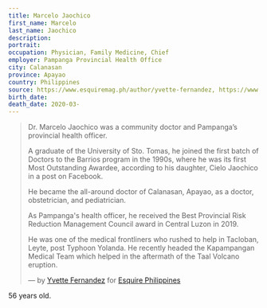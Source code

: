 ```yaml
---
title: Marcelo Jaochico
first_name: Marcelo
last_name: Jaochico
description: 
portrait: 
occupation: Physician, Family Medicine, Chief
employer: Pampanga Provincial Health Office
city: Calanasan
province: Apayao
country: Philippines
source: https://www.esquiremag.ph/author/yvette-fernandez, https://www.rappler.com/nation/255798-pampanga-health-chief-jaochico-dies-coronavirus
birth_date: 
death_date: 2020-03-
---
```


> Dr. Marcelo Jaochico was a community doctor and Pampanga’s provincial health officer.
> 
> A graduate of the University of Sto. Tomas, he joined the first batch of Doctors to the Barrios program in the 1990s, where he was its first Most Outstanding Awardee, according to his daughter, Cielo Jaochico in a post on Facebook.
> 
> He became the all-around doctor of Calanasan, Apayao, as a doctor, obstetrician, and pediatrician.
> 
> As Pampanga's health officer, he received the Best Provincial Risk Reduction Management Council award in Central Luzon in 2019.
> 
> He was one of the medical frontliners who rushed to help in Tacloban, Leyte, post Typhoon Yolanda. He recently headed the Kapampangan Medical Team which helped in the aftermath of the Taal Volcano eruption.
> 
> &mdash; by [Yvette Fernandez](https://www.esquiremag.ph/author/yvette-fernandez) for [Esquire Philippines](https://www.esquiremag.ph/long-reads/doctors-lost-to-covid-19-a2325-20200329-lfrm)

56 years old.